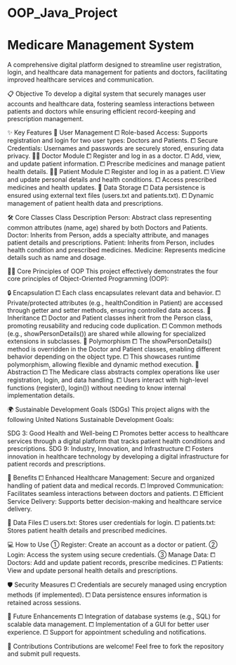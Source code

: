 # OOP_Java_Project

# Medicare Management System
A comprehensive digital platform designed to streamline user registration, login, and healthcare data management for patients and doctors, facilitating improved healthcare services and communication.

📋 Objective
To develop a digital system that securely manages user accounts and healthcare data, fostering seamless interactions between patients and doctors while ensuring efficient record-keeping and prescription management.

✨ Key Features
🔑 User Management
  ⧠ Role-based Access: Supports registration and login for two user types: Doctors and Patients.
  ⧠ Secure Credentials: Usernames and passwords are securely stored, ensuring data privacy.
👨‍⚕️ Doctor Module
  ⧠ Register and log in as a doctor.
  ⧠ Add, view, and update patient information.
  ⧠ Prescribe medicines and manage patient health details.
👩‍⚕️ Patient Module
  ⧠ Register and log in as a patient.
  ⧠ View and update personal details and health conditions.
  ⧠ Access prescribed medicines and health updates.
💾 Data Storage
  ⧠ Data persistence is ensured using external text files (users.txt and patients.txt).
  ⧠ Dynamic management of patient health data and prescriptions.

🛠️ Core Classes
Class	Description
Person:	Abstract class representing common attributes (name, age) shared by both Doctors and Patients.
Doctor:	Inherits from Person, adds a specialty attribute, and manages patient details and prescriptions.
Patient:	Inherits from Person, includes health condition and prescribed medicines.
Medicine:	Represents medicine details such as name and dosage.

🧑‍💻 Core Principles of OOP
This project effectively demonstrates the four core principles of Object-Oriented Programming (OOP):

🔒 Encapsulation
  ⧠ Each class encapsulates relevant data and behavior.
  ⧠ Private/protected attributes (e.g., healthCondition in Patient) are accessed through getter and setter methods, ensuring controlled data access.
🧬 Inheritance
  ⧠ Doctor and Patient classes inherit from the Person class, promoting reusability and reducing code duplication.
  ⧠ Common methods (e.g., showPersonDetails()) are shared while allowing for specialized extensions in subclasses.
🔄 Polymorphism
  ⧠ The showPersonDetails() method is overridden in the Doctor and Patient classes, enabling different behavior depending on the object type.
  ⧠ This showcases runtime polymorphism, allowing flexible and dynamic method execution.
🧩 Abstraction
  ⧠ The Medicare class abstracts complex operations like user registration, login, and data handling.
  ⧠ Users interact with high-level functions (register(), login()) without needing to know internal implementation details.

🌍 Sustainable Development Goals (SDGs)
This project aligns with the following United Nations Sustainable Development Goals:

SDG 3: Good Health and Well-being
  ⧠ Promotes better access to healthcare services through a digital platform that tracks patient health conditions and prescriptions.
SDG 9: Industry, Innovation, and Infrastructure
  ⧠ Fosters innovation in healthcare technology by developing a digital infrastructure for patient records and prescriptions.

🚀 Benefits
  ⧠ Enhanced Healthcare Management: Secure and organized handling of patient data and medical records.
  ⧠ Improved Communication: Facilitates seamless interactions between doctors and patients.
  ⧠ Efficient Service Delivery: Supports better decision-making and healthcare service delivery.

📂 Data Files
  ⧠ users.txt: Stores user credentials for login.
  ⧠ patients.txt: Stores patient health details and prescribed medicines.

💻 How to Use
  ① Register: Create an account as a doctor or patient.
  ② Login: Access the system using secure credentials.
  ③ Manage Data:
    ⧠ Doctors: Add and update patient records, prescribe medicines.
    ⧠ Patients: View and update personal health details and prescriptions.

🛡️ Security Measures
  ⧠ Credentials are securely managed using encryption methods (if implemented).
  ⧠ Data persistence ensures information is retained across sessions.

🔧 Future Enhancements
  ⧠ Integration of database systems (e.g., SQL) for scalable data management.
  ⧠ Implementation of a GUI for better user experience.
  ⧠ Support for appointment scheduling and notifications.

🤝 Contributions
Contributions are welcome! Feel free to fork the repository and submit pull requests.
